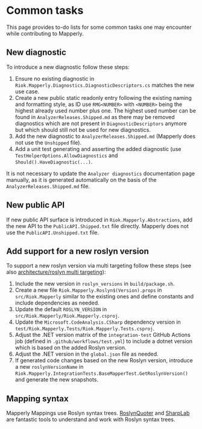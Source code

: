 # Common tasks

This page provides to-do lists for some common tasks one may encounter while contributing to Mapperly.

## New diagnostic

To introduce a new diagnostic follow these steps:

1. Ensure no existing diagnostic in `Riok.Mapperly.Diagnostics.DiagnosticDescriptors.cs` matches the new use case.
2. Create a new public static readonly entry following the existing naming and formatting style,
   as ID use `RMG<NUMBER>` with `<NUMBER>` being the highest already used number plus one.
   The highest used number can be found in `AnalyzerReleases.Shipped.md` as there may be removed diagnostics which are not present in `DiagnosticDescriptors` anymore
   but which should still not be used for new diagnostics.
3. Add the new diagnostic to `AnalyzerReleases.Shipped.md` (Mapperly does not use the `Unshipped` file).
4. Add a unit test generating and asserting the added diagnostic (use `TestHelperOptions.AllowDiagnostics` and `Should().HaveDiagnostic(...)`.

It is not necessary to update the `Analyzer diagnostics` documentation page manually,
as it is generated automatically on the basis of the `AnalyzerReleases.Shipped.md` file.

## New public API

If new public API surface is introduced in `Riok.Mapperly.Abstractions`,
add the new API to the `PublicAPI.Shipped.txt` file directly.
Mapperly does not use the `PublicAPI.Unshipped.txt` file.

## Add support for a new roslyn version

To support a new roslyn version via multi targeting follow these steps (see also [architecture/roslyn multi targeting](01-architecture.md#roslyn-multi-targeting)):

1. Include the new version in `roslyn_versions` in `build/package.sh`.
2. Create a new file `Riok.Mapperly.Roslyn$(Version).props` in `src/Riok.Mapperly` similar to the existing ones
   and define constants and include dependencies as needed.
3. Update the default `ROSLYN_VERSION` in `src/Riok.Mapperly/Riok.Mapperly.csproj`.
4. Update the `Microsoft.CodeAnalysis.CSharp` dependency version in `test/Riok.Mapperly.Tests/Riok.Mapperly.Tests.csproj`.
5. Adjust the .NET version matrix of the `integration-test` GitHub Actions job (defined in `.github/workflows/test.yml`)
   to include a dotnet version which is based on the added Roslyn version.
6. Adjust the .NET version in the `global.json` file as needed.
7. If generated code changes based on the new Roslyn version,
   introduce a new `roslynVersionName` in `Riok.Mapperly.IntegrationTests.BaseMapperTest.GetRoslynVersion()` and generate the new snapshots.

## Mapping syntax

Mapperly Mappings use Roslyn syntax trees.
[RoslynQuoter](https://roslynquoter.azurewebsites.net/) and [SharpLab](https://sharplab.io/)
are fantastic tools to understand and work with Roslyn syntax trees.
